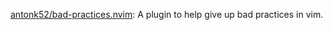 






[antonk52/bad-practices.nvim](https://github.com/antonk52/bad-practices.nvim): A plugin to help give up bad practices in vim.







